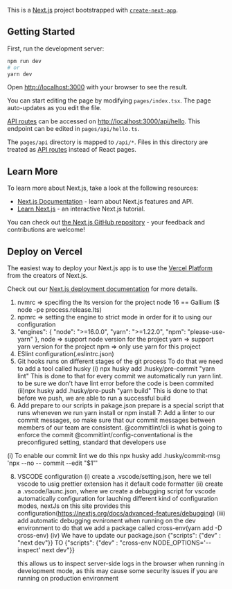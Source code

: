 This is a [Next.js](https://nextjs.org/) project bootstrapped with [`create-next-app`](https://github.com/vercel/next.js/tree/canary/packages/create-next-app).

## Getting Started

First, run the development server:

```bash
npm run dev
# or
yarn dev
```

Open [http://localhost:3000](http://localhost:3000) with your browser to see the result.

You can start editing the page by modifying `pages/index.tsx`. The page auto-updates as you edit the file.

[API routes](https://nextjs.org/docs/api-routes/introduction) can be accessed on [http://localhost:3000/api/hello](http://localhost:3000/api/hello). This endpoint can be edited in `pages/api/hello.ts`.

The `pages/api` directory is mapped to `/api/*`. Files in this directory are treated as [API routes](https://nextjs.org/docs/api-routes/introduction) instead of React pages.

## Learn More

To learn more about Next.js, take a look at the following resources:

- [Next.js Documentation](https://nextjs.org/docs) - learn about Next.js features and API.
- [Learn Next.js](https://nextjs.org/learn) - an interactive Next.js tutorial.

You can check out [the Next.js GitHub repository](https://github.com/vercel/next.js/) - your feedback and contributions are welcome!

## Deploy on Vercel

The easiest way to deploy your Next.js app is to use the [Vercel Platform](https://vercel.com/new?utm_medium=default-template&filter=next.js&utm_source=create-next-app&utm_campaign=create-next-app-readme) from the creators of Next.js.

Check out our [Next.js deployment documentation](https://nextjs.org/docs/deployment) for more details.

<!-- Project Structureing -->

1. nvmrc => specifing the lts version for the project node 16 == Gallium ($ node -pe process.release.lts)
2. npmrc => setting the engine to strict mode in order for it to using our configuration
3. "engines": {
   "node": ">=16.0.0",
   "yarn": ">=1.22.0",
   "npm": "please-use-yarn"
   },
   node => support node version for the project
   yarn => support yarn version for the project
   npm => only use yarn for this project
4. ESlint configuration(.eslintrc.json)
5. Git hooks runs on different stages of the git process
   To do that we need to add a tool called husky
    (i) npx husky add .husky/pre-commit "yarn lint"
      This is done to that for every commit we automatically
      run yarn lint. to be sure we don't have lint error before the
      code is been commited
    (ii)npx husky add .husky/pre-push "yarn build"
      This is done to that before we push, we are able to run a successful
      build
6. Add prepare to our scripts in pakage.json
  prepare is a special script  that runs wheneven we run yarn install or npm install 
7: Add a linter to our commit messages, so make sure that our commit messages between
  members of our team  are consistent.
  @commitlint/cli is what is going to enforce the commit
  @commitlint/config-conventational  is the preconfigured setting, standard that developers use

  (i) To enable our commit lint we do this npx husky add .husky/commit-msg 'npx --no -- commit --edit "$1"'

8. VSCODE configuration
  (i) create a .vscode/setting.json, here we tell vscode to usig prettier extension has it default code formatter
  (ii) create a .vscode/launc.json, where we create a debugging script for vscode
    automatically configuration for lauching different kind of configuration modes, nextJs on this site provides this configuration(https://nextjs.org/docs/advanced-features/debugging)
  (iii) add automatic debugging evnironent when running on the dev environment to do that we add a package called cross-env(yarn  add -D cross-env)
  (iv) We have to update our package.json 
    {"scripts": {"dev" : "next dev"}}
    TO
    {"scripts": {"dev" : "cross-env NODE_OPTIONS='--inspect' next dev"}}
  
    this allows us to inspect server-side logs in the browser when running in development mode, as this may cause some security issues if you are running on production environment
